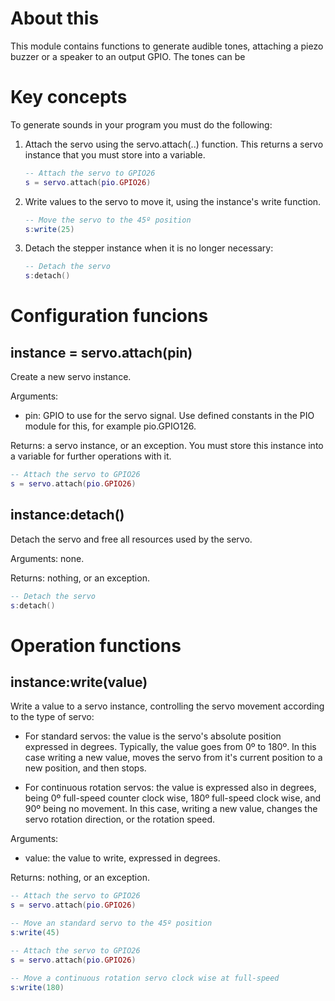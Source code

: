 # About this

This module contains functions to generate audible tones, attaching a piezo buzzer or a speaker to an output GPIO. The tones can be 

# Key concepts

To generate sounds in your program you must do the following:

1. Attach the servo using the servo.attach(..) function. This returns a servo instance that you must store into a variable.

   ```lua
   -- Attach the servo to GPIO26
   s = servo.attach(pio.GPIO26)
   ```

2. Write values to the servo to move it, using the instance's write function.

   ```lua
   -- Move the servo to the 45º position
   s:write(25)
   ```

3. Detach the stepper instance when it is no longer necessary:

   ```lua
   -- Detach the servo
   s:detach()
   ```

# Configuration funcions

## instance = servo.attach(pin)

Create a new servo instance.

Arguments:

* pin: GPIO to use for the servo signal. Use defined constants in the PIO module for this, for example pio.GPIO126.

Returns: a servo instance, or an exception. You must store this instance into a variable for further operations with it.

```lua
-- Attach the servo to GPIO26
s = servo.attach(pio.GPIO26)
```

## instance:detach()

Detach the servo and free all resources used by the servo.

Arguments: none.

Returns: nothing, or an exception.

```lua
-- Detach the servo
s:detach()
```

# Operation functions

## instance:write(value)

Write a value to a servo instance, controlling the servo movement according to the type of servo:

* For standard servos: the value is the servo's absolute position expressed in degrees. Typically, the value goes from 0º to 180º. In this case writing a new value, moves the servo from it's current position to a new position, and then stops.

* For continuous rotation servos: the value is expressed also in degrees, being 0º full-speed counter clock wise, 180º full-speed clock wise, and 90º being no movement. In this case, writing a new value, changes the servo rotation direction, or the rotation speed.

Arguments:

* value: the value to write, expressed in degrees.

Returns: nothing, or an exception.

```lua
-- Attach the servo to GPIO26
s = servo.attach(pio.GPIO26)

-- Move an standard servo to the 45º position
s:write(45)
```

```lua
-- Attach the servo to GPIO26
s = servo.attach(pio.GPIO26)

-- Move a continuous rotation servo clock wise at full-speed
s:write(180)
```
